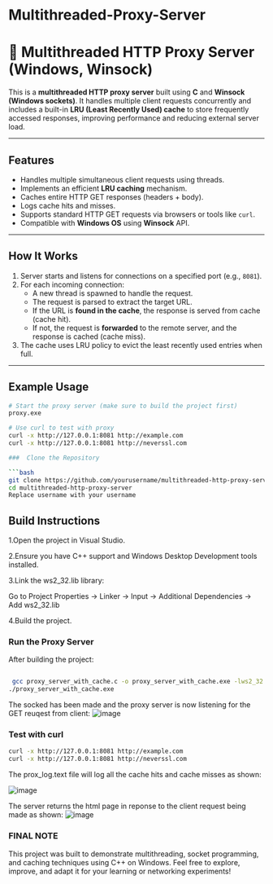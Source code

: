 # Multithreaded-Proxy-Server

# 🔗 Multithreaded HTTP Proxy Server (Windows, Winsock)

This is a **multithreaded HTTP proxy server** built using **C** and **Winsock (Windows sockets)**. It handles multiple client requests concurrently and includes a built-in **LRU (Least Recently Used) cache** to store frequently accessed responses, improving performance and reducing external server load.

---

## Features

-  Handles multiple simultaneous client requests using threads.
-  Implements an efficient **LRU caching** mechanism.
-  Caches entire HTTP GET responses (headers + body).
-  Logs cache hits and misses.
-  Supports standard HTTP GET requests via browsers or tools like `curl`.
-  Compatible with **Windows OS** using **Winsock** API.

---

##  How It Works

1. Server starts and listens for connections on a specified port (e.g., `8081`).
2. For each incoming connection:
   - A new thread is spawned to handle the request.
   - The request is parsed to extract the target URL.
   - If the URL is **found in the cache**, the response is served from cache (cache hit).
   - If not, the request is **forwarded** to the remote server, and the response is cached (cache miss).
3. The cache uses LRU policy to evict the least recently used entries when full.

---

##  Example Usage

```bash
# Start the proxy server (make sure to build the project first)
proxy.exe

# Use curl to test with proxy
curl -x http://127.0.0.1:8081 http://example.com
curl -x http://127.0.0.1:8081 http://neverssl.com

###  Clone the Repository

```bash
git clone https://github.com/yourusername/multithreaded-http-proxy-server.git
cd multithreaded-http-proxy-server
Replace username with your username

```
##  Build Instructions
1.Open the project in Visual Studio.

2.Ensure you have C++ support and Windows Desktop Development tools installed.

3.Link the ws2_32.lib library:

Go to Project Properties → Linker → Input → Additional Dependencies → Add ws2_32.lib

4.Build the project.

###  Run the Proxy Server

After building the project:

```bash

 gcc proxy_server_with_cache.c -o proxy_server_with_cache.exe -lws2_32 -mconsole
./proxy_server_with_cache.exe

```
The socked has been made and the proxy server is now listening for the GET reuqest from client:
![image](https://github.com/user-attachments/assets/6d8ba43e-d564-4b6e-8176-7cb7916eb56c)


###  Test with curl
```bash
curl -x http://127.0.0.1:8081 http://example.com
curl -x http://127.0.0.1:8081 http://neverssl.com

```
The prox_log.text file will log all the cache hits and cache misses as shown:

![image](https://github.com/user-attachments/assets/e17532b6-3106-4836-a683-4460ecc2a9cb)

The server returns the html page in reponse to the client request being made as shown:
![image](https://github.com/user-attachments/assets/a9dc8fbf-d1f3-4612-ac63-00d30593474e)

### FINAL NOTE
This project was built to demonstrate multithreading, socket programming, and caching techniques using C++ on Windows. Feel free to explore, improve, and adapt it for your learning or networking experiments!





